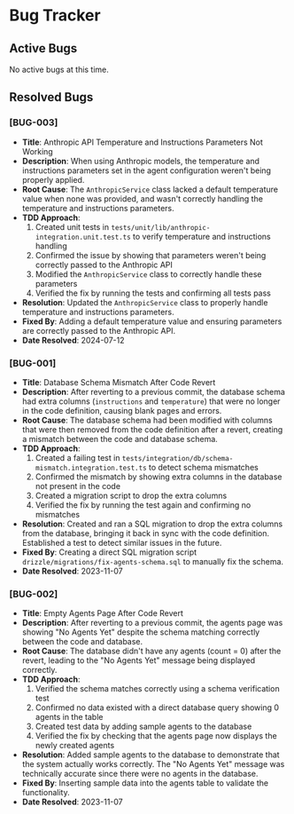 # Bug Tracker

## Active Bugs

No active bugs at this time.

## Resolved Bugs

### [BUG-003]
- **Title**: Anthropic API Temperature and Instructions Parameters Not Working
- **Description**: When using Anthropic models, the temperature and instructions parameters set in the agent configuration weren't being properly applied.
- **Root Cause**: The `AnthropicService` class lacked a default temperature value when none was provided, and wasn't correctly handling the temperature and instructions parameters.
- **TDD Approach**: 
  1. Created unit tests in `tests/unit/lib/anthropic-integration.unit.test.ts` to verify temperature and instructions handling
  2. Confirmed the issue by showing that parameters weren't being correctly passed to the Anthropic API
  3. Modified the `AnthropicService` class to correctly handle these parameters
  4. Verified the fix by running the tests and confirming all tests pass
- **Resolution**: Updated the `AnthropicService` class to properly handle temperature and instructions parameters.
- **Fixed By**: Adding a default temperature value and ensuring parameters are correctly passed to the Anthropic API.
- **Date Resolved**: 2024-07-12

### [BUG-001]
- **Title**: Database Schema Mismatch After Code Revert
- **Description**: After reverting to a previous commit, the database schema had extra columns (`instructions` and `temperature`) that were no longer in the code definition, causing blank pages and errors.
- **Root Cause**: The database schema had been modified with columns that were then removed from the code definition after a revert, creating a mismatch between the code and database schema.
- **TDD Approach**: 
  1. Created a failing test in `tests/integration/db/schema-mismatch.integration.test.ts` to detect schema mismatches
  2. Confirmed the mismatch by showing extra columns in the database not present in the code
  3. Created a migration script to drop the extra columns
  4. Verified the fix by running the test again and confirming no mismatches
- **Resolution**: Created and ran a SQL migration to drop the extra columns from the database, bringing it back in sync with the code definition. Established a test to detect similar issues in the future.
- **Fixed By**: Creating a direct SQL migration script `drizzle/migrations/fix-agents-schema.sql` to manually fix the schema.
- **Date Resolved**: 2023-11-07 

### [BUG-002]
- **Title**: Empty Agents Page After Code Revert
- **Description**: After reverting to a previous commit, the agents page was showing "No Agents Yet" despite the schema matching correctly between the code and database.
- **Root Cause**: The database didn't have any agents (count = 0) after the revert, leading to the "No Agents Yet" message being displayed correctly.
- **TDD Approach**: 
  1. Verified the schema matches correctly using a schema verification test
  2. Confirmed no data existed with a direct database query showing 0 agents in the table
  3. Created test data by adding sample agents to the database
  4. Verified the fix by checking that the agents page now displays the newly created agents
- **Resolution**: Added sample agents to the database to demonstrate that the system actually works correctly. The "No Agents Yet" message was technically accurate since there were no agents in the database.
- **Fixed By**: Inserting sample data into the agents table to validate the functionality.
- **Date Resolved**: 2023-11-07 